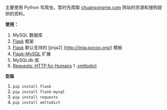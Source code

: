 主要使用 Python 写爬虫，暂时先爬取 [chuansongme.com](http://www.chuansongme.com) 网站的资源和搜狗提供的资料。

**使用：**

1. MySQL 数据库
1. [Flask](http://flask.pocoo.org/) 框架
1. [Flask](http://flask.pocoo.org/) 默认支持的 [jinja2]  (http://jinja.pocoo.org/) 模板
1. [Flask-MySQL](http://flask-mysql.readthedocs.org/en/latest/) 扩展
1. MySQLdb 库
1. [Requests: HTTP for Humans](http://requests.readthedocs.org/zh_CN/latest/user/install.html#install)
1 .[xmltodict](https://github.com/martinblech/xmltodict)

**安装**

1. `pip install flask`
2. `pip install flask-mysql`
2. `pip install requests`
2. `pip install xmltodict`
